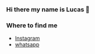 ### Hi there my name is Lucas 👋

<!--
**lucasfozzatti/lucasfozzatti** is a ✨ _special_ ✨ repository because its `README.md` (this file) appears on your GitHub profile.-->

### Where to find me

- [Instagram](https://www.instagram.com/fozzattilucas/)
- [whatsapp](2612127148)

